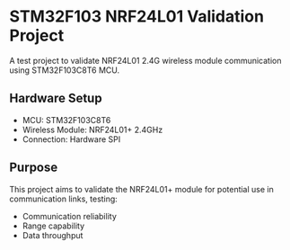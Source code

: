 # STM32F103 NRF24L01 Validation Project

A test project to validate NRF24L01 2.4G wireless module communication using STM32F103C8T6 MCU.

## Hardware Setup
- MCU: STM32F103C8T6
- Wireless Module: NRF24L01+ 2.4GHz
- Connection: Hardware SPI

## Purpose
This project aims to validate the NRF24L01+ module for potential use in communication links, testing:
- Communication reliability
- Range capability
- Data throughput